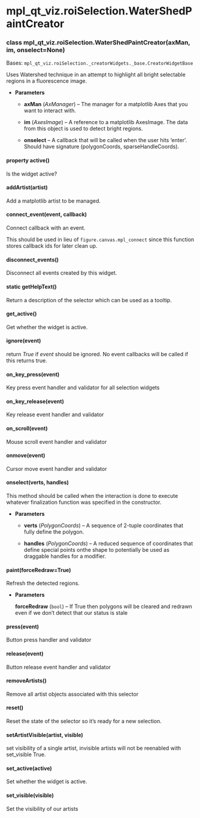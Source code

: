 # mpl_qt_viz.roiSelection.WaterShedPaintCreator


### class mpl_qt_viz.roiSelection.WaterShedPaintCreator(axMan, im, onselect=None)
Bases: `mpl_qt_viz.roiSelection._creatorWidgets._base.CreatorWidgetBase`

Uses Watershed technique in an attempt to highlight all bright selectable regions in a fluorescence image.


* **Parameters**

    
    * **axMan** (*AxManager*) – The manager for a matplotlib Axes that you want to interact with.


    * **im** (*AxesImage*) – A reference to a matplotlib AxesImage. The data from this object is used to detect bright regions.


    * **onselect** – A callback that will be called when the user hits ‘enter’. Should have signature (polygonCoords, sparseHandleCoords).



#### property active()
Is the widget active?


#### addArtist(artist)
Add a matplotlib artist to be managed.


#### connect_event(event, callback)
Connect callback with an event.

This should be used in lieu of `figure.canvas.mpl_connect` since this
function stores callback ids for later clean up.


#### disconnect_events()
Disconnect all events created by this widget.


#### static getHelpText()
Return a description of the selector which can be used as a tooltip.


#### get_active()
Get whether the widget is active.


#### ignore(event)
return *True* if *event* should be ignored. No event callbacks will be called if this returns true.


#### on_key_press(event)
Key press event handler and validator for all selection widgets


#### on_key_release(event)
Key release event handler and validator


#### on_scroll(event)
Mouse scroll event handler and validator


#### onmove(event)
Cursor move event handler and validator


#### onselect(verts, handles)
This method should be called when the interaction is done to execute whatever finalization function was specified
in the constructor.


* **Parameters**

    
    * **verts** (*PolygonCoords*) – A sequence of 2-tuple coordinates that fully define the polygon.


    * **handles** (*PolygonCoords*) – A reduced sequence of coordinates that define special points onthe shape to potentially be used as draggable handles for a modifier.



#### paint(forceRedraw=True)
Refresh the detected regions.


* **Parameters**

    **forceRedraw** (`bool`) – If True then polygons will be cleared and redrawn even if we don’t detect that our status is stale



#### press(event)
Button press handler and validator


#### release(event)
Button release event handler and validator


#### removeArtists()
Remove all artist objects associated with this selector


#### reset()
Reset the state of the selector so it’s ready for a new selection.


#### setArtistVisible(artist, visible)
set visibility of a single artist, invisible artists will not be reenabled with set_visible True.


#### set_active(active)
Set whether the widget is active.


#### set_visible(visible)
Set the visibility of our artists
